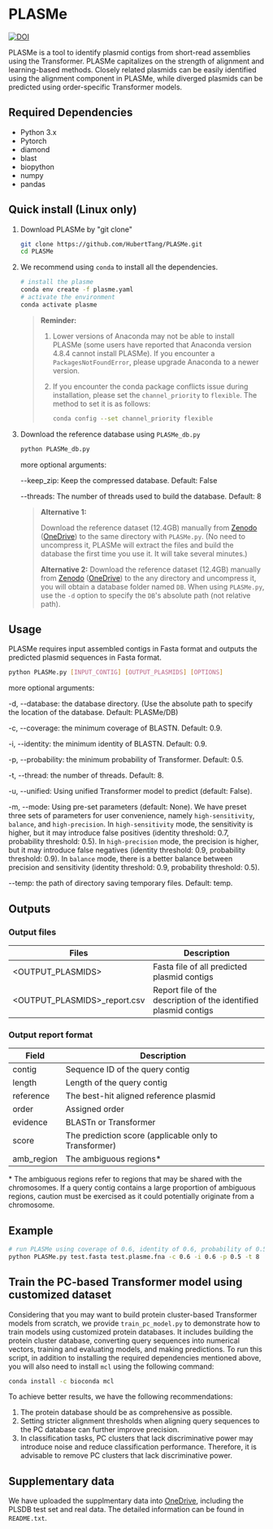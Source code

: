 # PLASMe

[![DOI](https://zenodo.org/badge/578918028.svg)](https://zenodo.org/badge/latestdoi/578918028)

PLASMe is a tool to identify plasmid contigs from short-read assemblies using the Transformer. PLASMe capitalizes on the strength of alignment and learning-based methods. Closely related plasmids can be easily identified using the alignment component in PLASMe, while diverged plasmids can be predicted using order-specific Transformer models.

## Required Dependencies

* Python 3.x
* Pytorch
* diamond
* blast
* biopython
* numpy
* pandas

## Quick install (Linux only)

1. Download PLASMe by "git clone"

   ```bash
   git clone https://github.com/HubertTang/PLASMe.git
   cd PLASMe
   ```

2. We recommend using `conda` to install all the dependencies.

   ```bash
   # install the plasme
   conda env create -f plasme.yaml
   # activate the environment
   conda activate plasme
   ```

   > **Reminder:**
   >
   > 1. Lower versions of Anaconda may not be able to install PLASMe (some users have reported that Anaconda version 4.8.4 cannot install PLASMe). If you encounter a `PackagesNotFoundError`, please upgrade Anaconda to a newer version.
   >
   > 2. If you encounter the conda package conflicts issue during installation, please set the `channel_priority`  to `flexible`. The method to set it is as follows:
   >
   >    ```bash
   >    conda config --set channel_priority flexible
   >    ```


3. Download the reference database using `PLASMe_db.py`

   ```bash
   python PLASMe_db.py
   ```

   more optional arguments:

   --keep_zip: Keep the compressed database. Default: False

   --threads: The number of threads used to build the database. Default:  8

   > **Alternative 1:**
   >
   > Download the reference dataset (12.4GB) manually from [Zenodo](https://zenodo.org/record/8046934/files/DB.zip?download=1) ([OneDrive](https://portland-my.sharepoint.com/:u:/g/personal/xubotang2-c_my_cityu_edu_hk/ERYxOA6rEUVLpyWyyWRECWABFKb4F51IYmGlobFvH8GTLw?e=W2zl00)) to the same directory with `PLASMe.py`. (No need to uncompress it, PLASMe will extract the files and build the database the first time you use it. It will take several minutes.)
   >
   > **Alternative 2:**
   > Download the reference dataset (12.4GB) manually from [Zenodo](https://zenodo.org/record/8046934/files/DB.zip?download=1) ([OneDrive](https://portland-my.sharepoint.com/:u:/g/personal/xubotang2-c_my_cityu_edu_hk/ERYxOA6rEUVLpyWyyWRECWABFKb4F51IYmGlobFvH8GTLw?e=W2zl00)) to the any directory and uncompress it, you will obtain a database folder named `DB`. When using `PLASMe.py`, use the `-d` option to specify the `DB`'s absolute path (not relative path).

## Usage

PLASMe requires input assembled contigs in Fasta format and outputs the predicted plasmid sequences in Fasta format.

```bash
python PLASMe.py [INPUT_CONTIG] [OUTPUT_PLASMIDS] [OPTIONS]
```

 more optional arguments:

   -d, --database: the database directory. (Use the absolute path to specify the location of the database. Default: PLASMe/DB)

   -c, --coverage: the minimum coverage of BLASTN. Default: 0.9.

   -i, --identity: the minimum identity of BLASTN. Default: 0.9.

   -p, --probability: the minimum probability of Transformer. Default: 0.5.

   -t, --thread: the number of threads. Default: 8.

   -u, --unified: Using unified Transformer model to predict  (default: False).

   -m, --mode: Using pre-set parameters (default: None). We have preset three sets of parameters for user convenience, namely `high-sensitivity`, `balance`, and `high-precision`. In `high-sensitivity` mode, the sensitivity is higher, but it may introduce false positives (identity threshold: 0.7, probability threshold: 0.5). In `high-precision` mode, the precision is higher, but it may introduce false negatives (identity threshold: 0.9, probability threshold: 0.9). In `balance` mode, there is a better balance between precision and sensitivity (identity threshold: 0.9, probability threshold: 0.5).

   --temp: the path of directory saving temporary files. Default: temp.

## Outputs

### Output files

| Files                        | Description                                                  |
| ---------------------------- | ------------------------------------------------------------ |
| <OUTPUT_PLASMIDS>            | Fasta file of all predicted plasmid contigs                  |
| <OUTPUT_PLASMIDS>_report.csv | Report file of the description of the identified plasmid contigs |

### Output report format

| Field      | Description                                           |
| ---------- | ----------------------------------------------------- |
| contig     | Sequence ID of the query contig                       |
| length     | Length of the query contig                            |
| reference  | The best-hit aligned reference plasmid                |
| order      | Assigned order                                        |
| evidence   | BLASTn or Transformer                                 |
| score      | The prediction score (applicable only to Transformer) |
| amb_region | The ambiguous regions*                                |

\* The ambiguous regions refer to regions that may be shared with the chromosomes. If a query contig contains a large proportion of ambiguous regions, caution must be exercised as it could potentially originate from a chromosome.

## Example

```bash
# run PLASMe using coverage of 0.6, identity of 0.6, probability of 0.5, and 8 threads to identify the palsmids.
python PLASMe.py test.fasta test.plasme.fna -c 0.6 -i 0.6 -p 0.5 -t 8
```

## Train the PC-based Transformer model using customized dataset

Considering that you may want to build protein cluster-based Transformer models from scratch, we provide `train_pc_model.py` to demonstrate how to train models using customized protein databases. It includes building the protein cluster database, converting query sequences into numerical vectors, training and evaluating models, and making predictions. To run this script, in addition to installing the required dependencies mentioned above, you will also need to install `mcl` using the following command:

```bash
conda install -c bioconda mcl
```

To achieve better results, we have the following recommendations:

1. The protein database should be as comprehensive as possible.
2. Setting stricter alignment thresholds when aligning query sequences to the PC database can further improve precision.
3. In classification tasks, PC clusters that lack discriminative power may introduce noise and reduce classification performance. Therefore, it is advisable to remove PC clusters that lack discriminative power.

## Supplementary data

We have uploaded the supplmentary data into [OneDrive](https://portland-my.sharepoint.com/:f:/g/personal/xubotang2-c_my_cityu_edu_hk/Es13c1PbeOtHi10FyeThOP8BCaJ3MyEMCNj33-GUby0DRw?e=wVFybc), including the PLSDB test set and real data. The detailed information can be found in `README.txt`.
